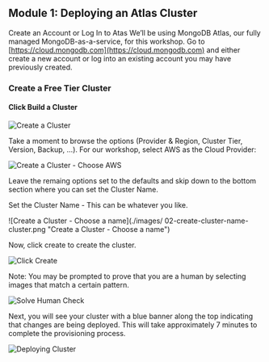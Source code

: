 ## Module 1: Deploying an Atlas Cluster

Create an Account or Log In to Atas
We’ll be using MongoDB Atlas, our fully managed MongoDB-as-a-service, for this workshop. Go to [https://cloud.mongodb.com](https://cloud.mongodb.com) and either create a new account or log into an existing account you may have previously created.

### Create a Free Tier Cluster
#### Click Build a Cluster

![Create a Cluster](https://github.com/mongodb-developer/workshop/blob/atlas/Atlas/images/02-create-cluster.png "Create a Cluster")

Take a moment to browse the options (Provider & Region, Cluster Tier, Version, Backup, …). For our workshop, select AWS as the Cloud Provider:

![Create a Cluster - Choose AWS](https://github.com/mongodb-developer/workshop/blob/atlas/Atlas/images/02-create-cluster-choose-aws.png "Create a Cluster - Choose AWS")

Leave the remaing options set to the defaults and skip down to the bottom section where you can set the Cluster Name.

Set the Cluster Name - This can be whatever you like.

![Create a Cluster - Choose a name](./images/
02-create-cluster-name-cluster.png "Create a Cluster - Choose a name")

Now, click create to create the cluster. 

![Click Create](https://github.com/mongodb-developer/workshop/blob/atlas/Atlas//images/02-create-cluster-click-create.png "Click Create")

Note: You may be prompted to prove that you are a human by selecting images that match a certain pattern.

![Solve Human Check](https://github.com/mongodb-developer/workshop/blob/atlas/Atlas//images/02-solve-human-check.png "Solve Human Check")

Next, you will see your cluster with a blue banner along the top indicating that changes are being deployed. This will take approximately 7 minutes to complete the provisioning process.

![Deploying Cluster](https://github.com/mongodb-developer/workshop/blob/atlas/Atlas//images/02-deploying-cluster.png "Depoying Cluster")

